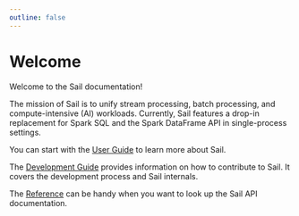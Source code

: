 ```yaml
---
outline: false
---
```


# Welcome

Welcome to the Sail documentation!

The mission of Sail is to unify stream processing, batch processing, and compute-intensive (AI) workloads.
Currently, Sail features a drop-in replacement for Spark SQL and the Spark DataFrame API in single-process settings.

You can start with the [User Guide](/guide/) to learn more about Sail.

The [Development Guide](/development/) provides information on how to contribute to Sail.
It covers the development process and Sail internals.

The [Reference](/reference/) can be handy when you want to look up the Sail API documentation.
